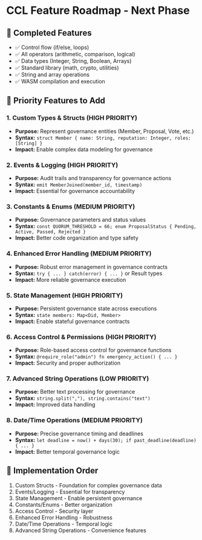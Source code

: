# CCL Feature Roadmap - Next Phase

## 🎯 Completed Features
- ✅ Control flow (if/else, loops)
- ✅ All operators (arithmetic, comparison, logical)
- ✅ Data types (Integer, String, Boolean, Arrays)
- ✅ Standard library (math, crypto, utilities)
- ✅ String and array operations
- ✅ WASM compilation and execution

## 🚀 Priority Features to Add

### 1. Custom Types & Structs (HIGH PRIORITY)
- **Purpose:** Represent governance entities (Member, Proposal, Vote, etc.)
- **Syntax:** `struct Member { name: String, reputation: Integer, roles: [String] }`
- **Impact:** Enable complex data modeling for governance

### 2. Events & Logging (HIGH PRIORITY)
- **Purpose:** Audit trails and transparency for governance actions
- **Syntax:** `emit MemberJoined(member_id, timestamp)`
- **Impact:** Essential for governance accountability

### 3. Constants & Enums (MEDIUM PRIORITY)
- **Purpose:** Governance parameters and status values
- **Syntax:** `const QUORUM_THRESHOLD = 66; enum ProposalStatus { Pending, Active, Passed, Rejected }`
- **Impact:** Better code organization and type safety

### 4. Enhanced Error Handling (MEDIUM PRIORITY)
- **Purpose:** Robust error management in governance contracts
- **Syntax:** `try { ... } catch(error) { ... }` or Result types
- **Impact:** More reliable governance execution

### 5. State Management (HIGH PRIORITY)
- **Purpose:** Persistent governance state across executions
- **Syntax:** `state members: Map<Did, Member>`
- **Impact:** Enable stateful governance contracts

### 6. Access Control & Permissions (HIGH PRIORITY)
- **Purpose:** Role-based access control for governance functions
- **Syntax:** `@require_role("admin") fn emergency_action() { ... }`
- **Impact:** Security and proper authorization

### 7. Advanced String Operations (LOW PRIORITY)
- **Purpose:** Better text processing for governance
- **Syntax:** `string.split(","), string.contains("text")`
- **Impact:** Improved data handling

### 8. Date/Time Operations (MEDIUM PRIORITY)
- **Purpose:** Precise governance timing and deadlines
- **Syntax:** `let deadline = now() + days(30); if past_deadline(deadline) { ... }`
- **Impact:** Better temporal governance logic

## 🎯 Implementation Order
1. Custom Structs - Foundation for complex governance data
2. Events/Logging - Essential for transparency  
3. State Management - Enable persistent governance
4. Constants/Enums - Better organization
5. Access Control - Security layer
6. Enhanced Error Handling - Robustness
7. Date/Time Operations - Temporal logic
8. Advanced String Operations - Convenience features 